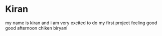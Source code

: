  # Kiran
my name is kiran and i am very excited to do my first project
feeling good
good afternoon
chiken biryani
